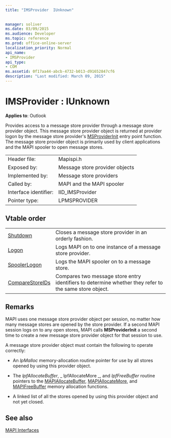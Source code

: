 ```yaml
---
title: "IMSProvider  IUnknown"
 
 
manager: soliver
ms.date: 03/09/2015
ms.audience: Developer
ms.topic: reference
ms.prod: office-online-server
localization_priority: Normal
api_name:
- IMSProvider
api_type:
- COM
ms.assetid: 0f17aa44-abcb-4732-b013-d91652847cf6
description: "Last modified: March 09, 2015"
---
```


# IMSProvider : IUnknown

  
  
**Applies to**: Outlook 
  
Provides access to a message store provider through a message store provider object. This message store provider object is returned at provider logon by the message store provider's [MSProviderInit](msproviderinit.md) entry point function. The message store provider object is primarily used by client applications and the MAPI spooler to open message stores. 
  
|||
|:-----|:-----|
|Header file:  <br/> |Mapispi.h  <br/> |
|Exposed by:  <br/> |Message store provider objects  <br/> |
|Implemented by:  <br/> |Message store providers  <br/> |
|Called by:  <br/> |MAPI and the MAPI spooler  <br/> |
|Interface identifier:  <br/> |IID_IMSProvider  <br/> |
|Pointer type:  <br/> |LPMSPROVIDER  <br/> |
   
## Vtable order

|||
|:-----|:-----|
|[Shutdown](imsprovider-shutdown.md) <br/> |Closes a message store provider in an orderly fashion.  <br/> |
|[Logon](imsprovider-logon.md) <br/> |Logs MAPI on to one instance of a message store provider.  <br/> |
|[SpoolerLogon](imsprovider-spoolerlogon.md) <br/> |Logs the MAPI spooler on to a message store.  <br/> |
|[CompareStoreIDs](imsprovider-comparestoreids.md) <br/> |Compares two message store entry identifiers to determine whether they refer to the same store object.  <br/> |
   
## Remarks

MAPI uses one message store provider object per session, no matter how many message stores are opened by the store provider. If a second MAPI session logs on to any open stores, MAPI calls **MSProviderInit** a second time to create a new message store provider object for that session to use. 
  
A message store provider object must contain the following to operate correctly:
  
- An  _lpMalloc_ memory-allocation routine pointer for use by all stores opened by using this provider object. 
    
- The  _lpfAllocateBuffer_,  _ lpfAllocateMore _, and  _lpfFreeBuffer_ routine pointers to the [MAPIAllocateBuffer](mapiallocatebuffer.md), [MAPIAllocateMore](mapiallocatemore.md), and [MAPIFreeBuffer](mapifreebuffer.md) memory allocation functions. 
    
- A linked list of all the stores opened by using this provider object and not yet closed.
    
## See also



[MAPI Interfaces](mapi-interfaces.md)

